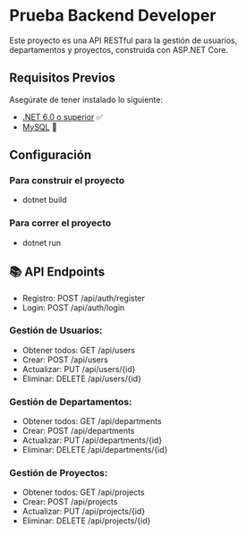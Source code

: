 # Prueba Backend Developer

Este proyecto es una API RESTful para la gestión de usuarios, departamentos y proyectos, construida con ASP.NET Core.

## Requisitos Previos

Asegúrate de tener instalado lo siguiente:

- [.NET 6.0 o superior](https://dotnet.microsoft.com/download) ✅
- [MySQL](https://dev.mysql.com/downloads/installer/) 🐬

## Configuración
### Para construir el proyecto
- dotnet build
### Para correr el proyecto
- dotnet run

## 📚 API Endpoints
- Registro: POST /api/auth/register
- Login: POST /api/auth/login
### Gestión de Usuarios:
- Obtener todos: GET /api/users
- Crear: POST /api/users
- Actualizar: PUT /api/users/{id}
- Eliminar: DELETE /api/users/{id}
### Gestión de Departamentos:
- Obtener todos: GET /api/departments
- Crear: POST /api/departments
- Actualizar: PUT /api/departments/{id}
- Eliminar: DELETE /api/departments/{id}
### Gestión de Proyectos:
- Obtener todos: GET /api/projects
- Crear: POST /api/projects
- Actualizar: PUT /api/projects/{id}
- Eliminar: DELETE /api/projects/{id}
